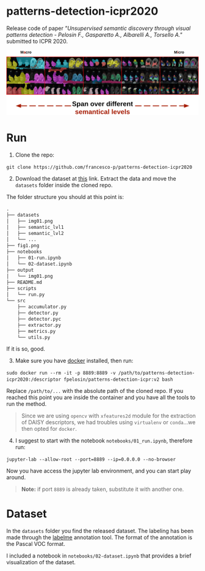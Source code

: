 # patterns-detection-icpr2020

Release code of paper _"Unsupervised semantic discovery through visual patterns detection - Pelosin F., Gasparetto A., Albarelli A., Torsello A."_ submitted to ICPR 2020.

![semantical_levels](fig1.png)


# Run 

1. Clone the repo:

`git clone https://github.com/francesco-p/patterns-detection-icpr2020`

2. Download the dataset at [this](https://drive.google.com/drive/folders/1vLC8hkjq-eNWtAh_nf0KdFItn4oA-KIy?usp=sharing) link. Extract the data and move the `datasets` folder inside the cloned repo. 

The folder structure you should at this point is:

```
.
├── datasets
│   ├── img01.png
│   ├── semantic_lvl1
│   ├── semantic_lvl2
│   └── ...
├── fig1.png
├── notebooks
│   ├── 01-run.ipynb
│   └── 02-dataset.ipynb
├── output
│   └── img01.png
├── README.md
├── scripts
│   └── run.py
└── src
    ├── accumulator.py
    ├── detector.py
    ├── detector.pyc
    ├── extractor.py
    ├── metrics.py
    └── utils.py
```
If it is so, good.  

3. Make sure you have [docker](https://www.docker.com/) installed, then run:

`sudo docker run --rm -it -p 8889:8889 -v /path/to/patterns-detection-icpr2020:/descriptor fpelosin/patterns-detection-icpr:v2 bash`

Replace `/path/to/...` with the absolute path of the cloned repo. If you reached this point you are inside the container and you have all the tools to run the method.

> Since we are using `opencv` with `xfeatures2d` module for the extraction of DAISY descriptors, we had troubles using `virtualenv` or `conda`...we then opted for `docker`.


4. I suggest to start with the notebook `notebooks/01_run.ipynb`, therefore run: 

`jupyter-lab --allow-root --port=8889 --ip=0.0.0.0 --no-browser`

Now you have access the jupyter lab environment, and you can start play around.

> **Note:** if port `8889` is already taken, substitute it with another one.


# Dataset

In the `datasets` folder you find the released dataset. The labeling has been made through the [labelme](https://github.com/wkentaro/labelme) annotation tool. The format of the annotation is the Pascal VOC format. 

I included a notebook in `notebooks/02-dataset.ipynb` that provides a brief visualization of the dataset.


